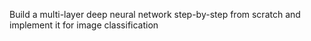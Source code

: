 Build a multi-layer deep neural network step-by-step from scratch and implement it for image classification
